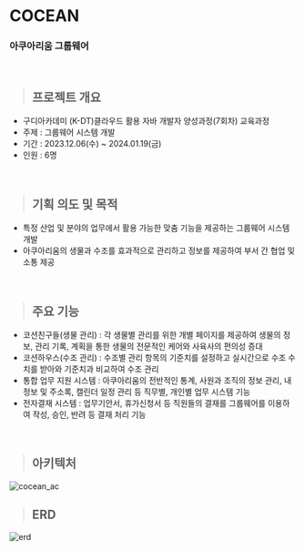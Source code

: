 # COCEAN
### 아쿠아리움 그룹웨어

<br/>

>## 프로젝트 개요
- 구디아카데미 (K-DT)클라우드 활용 자바 개발자 양성과정(7회차) 교육과정
- 주제 : 그룹웨어 시스템 개발
- 기간 : 2023.12.06(수) ~ 2024.01.19(금)
- 인원 : 6명

<br/>

>## 기획 의도 및 목적
- 특정 산업 및 분야의 업무에서 활용 가능한 맞춤 기능을 제공하는 그룹웨어 시스템 개발
- 아쿠아리움의 생물과 수조를 효과적으로 관리하고 정보를 제공하여 부서 간 협업 및 소통 제공

<br/>

>## 주요 기능
- 코션친구들(생물 관리) : 각 생물별 관리를 위한 개별 페이지를 제공하여 생물의 정보, 관리 기록, 계획을 통한 생물의 전문적인 케어와 사육사의 편의성 증대 
- 코션하우스(수조 관리) : 수조별 관리 항목의 기준치를 설정하고 실시간으로 수조 수치를 받아와 기준치과 비교하여 수조 관리
- 통합 업무 지원 시스템 : 아쿠아리움의 전반적인 통계, 사원과 조직의 정보 관리, 내 정보 및 주소록, 캘린더 일정 관리 등 직무별, 개인별 업무 시스템 기능
- 전자결재 시스템 : 업무기안서, 휴가신청서 등 직원들의 결재를 그룹웨어를 이용하여 작성, 승인, 반려 등 결재 처리 기능

<br/>

>## 아키텍처
![cocean_ac](https://github.com/Jooscom/Cocean_personal/assets/136825137/44b78fdd-55b9-4d44-94f5-95963de6ed33)
<br/>

>## ERD
![erd](https://github.com/Jooscom/Cocean_personal/assets/136825137/8e60f519-95da-4bd6-ac3e-da9bb2724209)
<br/>
